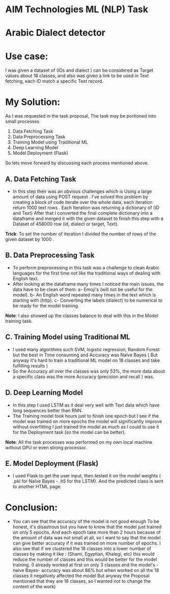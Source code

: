 # **AIM Technologies ML (NLP) Task**
# **Arabic Dialect detector**

# Use case: 
I was given a dataset of (IDs and dialect ) can be considered as Target values about 18 classes, and also
was given a link to be used in Text fetching, each ID match a specific Text record.

# My Solution: 
As I was requested in the task proposal, The task may be portioned into small processes
1. Data Fetching Task
2. Data Preprocessing Task
3. Training Model using Traditional ML
4. Deep Learning Model
5. Model Deployment (Flask)


So lets move forward by discussing each process mentioned above.

## A. Data Fetching Task
- In this step their was an obvious challenges which is Using a large amount of data using POST request .
I've solved this problem by creating a block of code iterate over the whole data, each iteration return 1000 text
rows . Each Iteration was returning a dictionary of (ID and Text)
After that I converted the final complete dictionary into a dataframe and merged it with the given dataset to
finish this step with a Dataset of 458000 row (id, dialect or target, Text).

**Trick**: To set the number of iteration I divided the number of rows of the given dataset by 1000 .


## B. Data Preprocessing Task
- To perform preprocessing in this task was a challenge to clean Arabic languages for the first time not like the
traditional ways of dealing with English text.
- After looking at the dataframe many times I noticed the main issues, the data have to be clean of them:
    a- Emoji's (will not be useful for the model).
    b- An English word repeated many times in the text which is starting with (http).
    c- Converting the labels (dialect) to be numerical to be ready for the model training.
    
**Note**: I also showed up the classes balance to deal with this in the Model training task.


## C. Training Model using Traditional ML
- I used many algorithms such SVM, logistic regression, Random Forest but the best in Time consuming and Accuracy was Naïve Bayes ( But anyway it's hard to train a traditional ML model on 18 classes and take fulfilling
results )
- So the Accuracy all over the classes was only 53%, the more data about a specific class was the more Accuracy
(precision and recall ) was.


## D. Deep Learning Model
- In this step I used LSTM as it deal very well with Text data which have long sequences better than RNN.
- The Training model took hours just to finish one epoch but I see if the model was trained on more epochs the model will significantly improve without overfitting I just trained the model as much as I could to use it for the Deployment task (so the model can be better).

**Note**: All the task processes was performed on my own local machine without GPU or even strong processor.


## E. Model Deployment (Flask)
- I used Flask to get the user input, then tested it on the model weights ( .pkl for Naïve Bayes - .h5 for the LSTM). And the predicted class is sent to another HTML page.

# Conclusion:
- You can see that the accuracy of the model is not good enough To be honest, it's disastrous but you have to know that the model just trained on only 5 epochs, And each epoch take more than 2 hours because of the amount of data was not small at all, so I want to say that the model can give better accuracy if it was trained on more number of epochs. I also see that if we clustered the 18 classes into a lower number of classes by making it like : (Shami, Egyptian, Khalegi, etc) this would reduce the number of classes and this would be better for the model training. (I already worked at first on only 3 classes and the model's -naive Bayes- accuracy was about 86% but when worked on all the 18 classes it negatively affected the model But anyway the Proposal mentioned that they are 18 classes, so I wanted not to change the content of the work)

